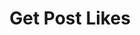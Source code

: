 ---
title: Get Post Likes
excerpt: |-
  List of users who liked a post.

  Required scopes:
  + **read**
api:
  file: lolzteam-public-api-forum.json
  operationId: Posts.Likes
deprecated: false
hidden: false
metadata:
  title: ''
  description: ''
  robots: index
next:
  description: ''
---